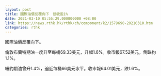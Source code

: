```yaml
---
layout: post
title: 國際油價反覆向下　低收逾1%
date: 2021-03-10 05:56:29.000000000 +08:00
link: https://news.rthk.hk/rthk/ch/component/k2/1579690-20210310.htm
categories: rthk
---
```


國際油價反覆向下。

倫敦布蘭特期油一度升至每桶69.33美元，升幅1.6%。收市報67.52美元，倒跌約1.1%。

紐約期油曾升1.4%，迫近每桶66美元水平。收市報64.01美元，跌1.6%。
